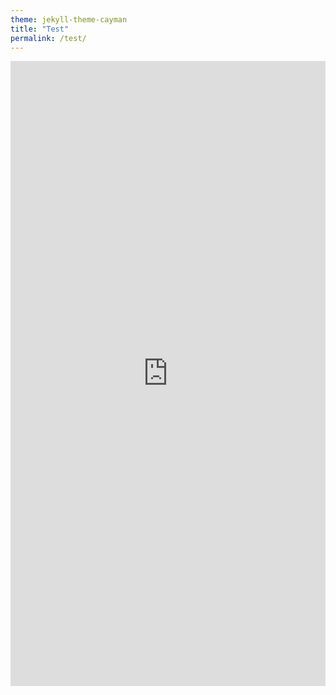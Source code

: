 ```yaml
---
theme: jekyll-theme-cayman
title: "Test"
permalink: /test/
---
```


<iframe id="igraph" align="left" scrolling="yes" style="border:none;" seamless="seamless" src="https://zecellomaster.github.io/tprdatarepo/2020%20Euros/EuroTable.html" height="1000" width="100%"></iframe>
